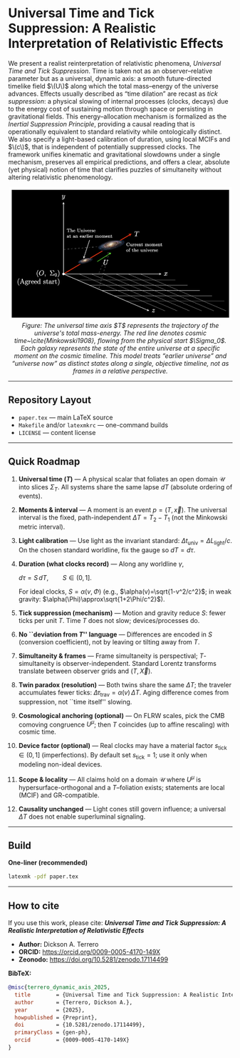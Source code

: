 # Universal Time and Tick Suppression: A Realistic Interpretation of Relativistic Effects

We present a realist reinterpretation of relativistic phenomena, *Universal Time and Tick Suppression*. Time is taken not as an observer–relative parameter but as a universal, dynamic axis: a smooth future-directed timelike field $\(U\)$ along which the total mass–energy of the universe advances. Effects usually described as “time dilation” are recast as *tick suppression*: a physical slowing of internal processes (clocks, decays) due to the energy cost of sustaining motion through space or persisting in gravitational fields. This energy–allocation mechanism is formalized as the *Inertial Suppression Principle*, providing a causal reading that is operationally equivalent to standard relativity while ontologically distinct. We also specify a light-based calibration of duration, using local MCIFs and $\(c\)$, that is independent of potentially suppressed clocks. The framework unifies kinematic and gravitational slowdowns under a single mechanism, preserves all empirical predictions, and offers a clear, absolute (yet physical) notion of time that clarifies puzzles of simultaneity without altering relativistic phenomenology.

<p align="center">
  <img src="images/The_Universe_Along_the_T_Axis.png" alt="The Universe Along the T Axis" width="500"/><br/>
  <em>Figure: The universal time axis $T$ represents the trajectory of the universe's total mass-energy. 
  The red line denotes cosmic time~\cite{Minkowski1908}, flowing from the physical start $\Sigma_0$. 
  Each galaxy represents the state of the entire universe at a specific moment on the cosmic timeline. 
  This model treats “earlier universe” and “universe now” as distinct states along a single, objective timeline, not as frames in a relative perspective.</em>
</p>



---

## Repository Layout

- `paper.tex` — main LaTeX source  
- `Makefile` and/or `latexmkrc` — one-command builds  
- `LICENSE` — content license

---

## Quick Roadmap

1. **Universal time ($T$)** — A physical scalar that foliates an open domain $\mathcal U$ into slices $\Sigma_T$. 
    All systems share the same lapse $dT$ (absolute ordering of events).

2. **Moments \& interval** — A moment is an event $p=(T,\vec x)$. The universal interval is the fixed, path-independent $\Delta T=T_2-T_1$ (not the Minkowski metric interval).

3. **Light calibration** — Use light as the invariant standard: $\Delta t_{\text{univ}}=\Delta L_{\text{light}}/c$. On the chosen standard worldline, fix the gauge so $dT=d\tau$.

4. **Duration (what clocks record)** — Along any worldline $\gamma$,
  
   $d\tau = S\,dT, \qquad S \in (0,1].$

   For ideal clocks, $S=\alpha(v,\Phi)$ (e.g., $\alpha(v)=\sqrt{1-v^2/c^2}$; in weak gravity: $\alpha(\Phi)\approx\sqrt{1+2\Phi/c^2}$).

6. **Tick suppression (mechanism)** — Motion and gravity reduce $S$: fewer ticks per unit $T$. Time $T$ does not slow; devices/processes do.

7. **No ``deviation from $T$'' language** — Differences are encoded in $S$ (conversion coefficient), not by leaving or tilting away from $T$.

8. **Simultaneity \& frames** — Frame simultaneity is perspectival; $T$-simultaneity is observer-independent. Standard Lorentz transforms translate between observer grids and $(T,\vec X)$.

9. **Twin paradox (resolution)** — Both twins share the same $\Delta T$; the traveler accumulates fewer ticks: $\Delta\tau_{\text{trav}}=\alpha(v)\,\Delta T$. Aging difference comes from suppression, not ``time itself'' slowing.

10. **Cosmological anchoring (optional)** — On FLRW scales, pick the CMB comoving congruence $U^\mu$; then $T$ coincides (up to affine rescaling) with cosmic time.

11. **Device factor (optional)** — Real clocks may have a material factor $s_{\mathrm{tick}} \in (0,1]$ (imperfections). By default set $s_{\mathrm{tick}}=1$; use it only when modeling non-ideal devices.

12. **Scope \& locality** — All claims hold on a domain $\mathcal U$ where $U^\mu$ is hypersurface-orthogonal and a $T$–foliation exists; statements are local (MCIF) and GR-compatible.

13. **Causality unchanged** — Light cones still govern influence; a universal $\Delta T$ does not enable superluminal signaling.

---

## Build

**One-liner (recommended)**  
```bash
latexmk -pdf paper.tex
```
---

## How to cite

If you use this work, please cite:
**_Universal Time and Tick Suppression: A Realistic Interpretation of Relativistic Effects_**

- **Author:** Dickson A. Terrero  
- **ORCID:** https://orcid.org/0009-0005-4170-149X
- **Zeonodo:** https://doi.org/10.5281/zenodo.17114499

**BibTeX:**
```bibtex
@misc{terrero_dynamic_axis_2025,
  title        = {Universal Time and Tick Suppression: A Realistic Interpretation of Relativistic Effects},
  author       = {Terrero, Dickson A.},
  year         = {2025},
  howpublished = {Preprint},
  doi          = {10.5281/zenodo.17114499},
  primaryClass = {gen-ph},
  orcid        = {0009-0005-4170-149X}
}
```
